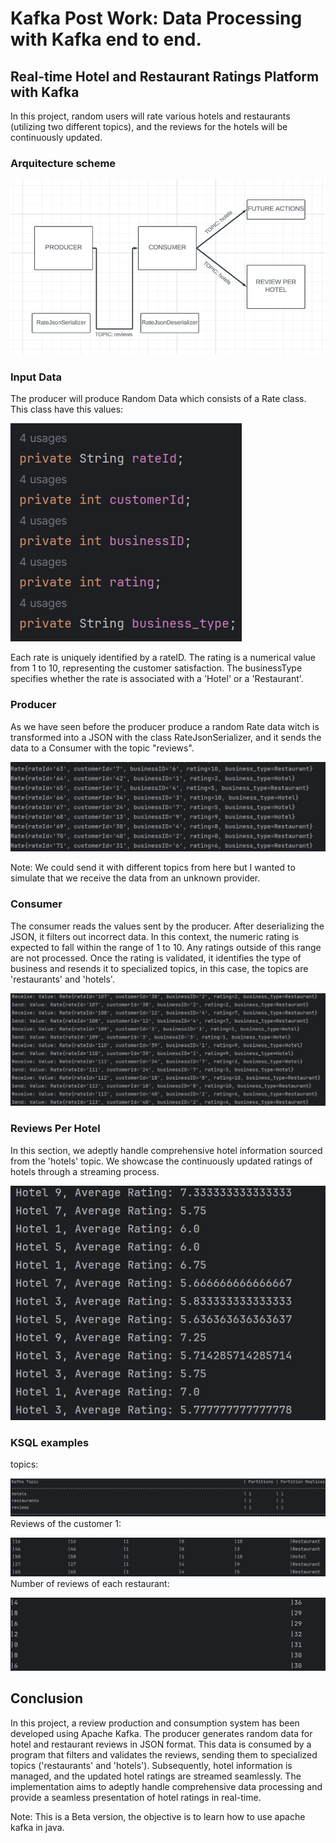 # Kafka Post Work: Data Processing with Kafka end to end.

## Real-time Hotel and Restaurant Ratings Platform with Kafka

In this project, random users will rate various hotels and restaurants (utilizing two different topics), and the reviews for the hotels will be continuously updated.

### Arquitecture scheme
![imagen arquitectura](https://github.com/a10pepo/EDEM_MDA2324/blob/kafka/Alumnos/FS/Pepe_Aguilar_van_der_Hofstadt/KAFKA/img/image.png)

### Input Data

The producer will produce Random Data which consists of a Rate class.
This class have this values:

![img.png](img/img.png)

Each rate is uniquely identified by a rateID. 
The rating is a numerical value from 1 to 10, representing the customer satisfaction. 
The businessType specifies whether the rate is associated with a 'Hotel' or a 'Restaurant'.

### Producer
As we have seen before the producer produce a random Rate data witch is transformed into a JSON with the class RateJsonSerializer, 
and it sends the data to a Consumer with the topic "reviews".

![img_2.png](img/img_2.png)

Note: We could send it with different topics from here but I wanted to simulate that we receive the data from an unknown provider. 

### Consumer
The consumer reads the values sent by the producer. 
After deserializing the JSON, it filters out incorrect data. 
In this context, the numeric rating is expected to fall within the range of 1 to 10. 
Any ratings outside of this range are not processed.
Once the rating is validated, it identifies the type of business and resends it to specialized topics, in this case, 
the topics are 'restaurants' and 'hotels'.

![img_3.png](img/img_3.png)

### Reviews Per Hotel
In this section, we adeptly handle comprehensive hotel information sourced from the 'hotels' topic. 
We showcase the continuously updated ratings of hotels through a streaming process.

![img_4.png](img/img_4.png)

### KSQL examples
topics:

![img_6.png](img/img_6.png)
Reviews of the customer 1:

![img_7.png](img/img_7.png)
Number of reviews of each restaurant:

![img_8.png](img/img_8.png)

## Conclusion


In this project, a review production and consumption system has been developed using Apache Kafka. The producer generates random data for hotel and restaurant reviews in JSON format. This data is consumed by a program that filters and validates the reviews, sending them to specialized topics ('restaurants' and 'hotels'). Subsequently, hotel information is managed, and the updated hotel ratings are streamed seamlessly. The implementation aims to adeptly handle comprehensive data processing and provide a seamless presentation of hotel ratings in real-time.

Note: This is a Beta version, the objective is to learn how to use apache kafka in java.

